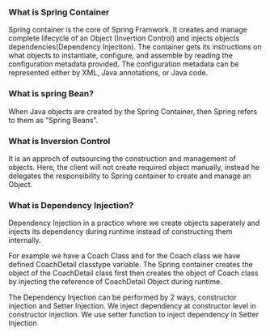 ### What is Spring Container

Spring container is the core of Spring Framwork. It creates and manage complete lifecycle of an Object (Invertion Control) and injects objects dependencies(Dependency Injection). The container gets its instructions on what objects to instantiate, configure, and assemble by reading the configuration metadata provided. The configuration metadata can be represented either by XML, Java annotations, or Java code. 

### What is spring Bean?

When Java objects are created by the Spring Container, then Spring refers to them as "Spring Beans".

### What is Inversion Control

It is an approch of outsourcing the construction and management of objects. Here, the client will not create required object manually, instead he delegates the responsibility to Spring container to create and manage an Object.

### What is Dependency Injection?

Dependency Injection in a practice where we create objects saperately and injects its dependency during runtime instead of constructing them internally. 

For example we have a Coach Class and for the Coach class we have defined CoachDetail classtype variable. The Spring container creates the object of the CoachDetail class first then creates the object of Coach class by injecting the reference of CoachDetail Object during runtime. 

The Dependency Injection can be performed by 2 ways, constructor injection and Setter Injection. We inject dependency at constructor level in constructor injection. We use setter function to inject dependency in Setter Injection


